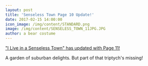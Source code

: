 ```yaml
---
layout: post
title: 'Senseless Town Page 10 Update!'
date: 2017-02-15 14:00:00
icon_image: /img/content/STANDARD.png
image: /img/content/SENSELESS_TOWN_11JPG.JPG
author: a bear costume
---
```



["I Live in a Senseless Town" has updated with Page 11!](/comics/senseless+town_11/)

A garden of suburban delights. But part of that triptych's missing!